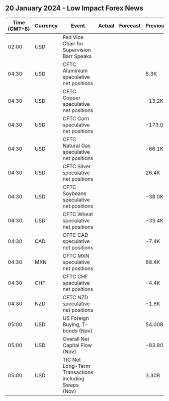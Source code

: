 ## 20 January 2024 - Low Impact Forex News

| Time (GMT+8) | Currency | Event | Actual | Forecast | Previous |
|------|----------|-------|--------|----------|----------|
| 02:00 | USD | Fed Vice Chair for Supervision Barr Speaks |  |  |  |
| 04:30 | USD | CFTC Aluminium speculative net positions |  |  | 5.3K |
| 04:30 | USD | CFTC Copper speculative net positions |  |  | -13.2K |
| 04:30 | USD | CFTC Corn speculative net positions |  |  | -173.0K |
| 04:30 | USD | CFTC Natural Gas speculative net positions |  |  | -66.1K |
| 04:30 | USD | CFTC Silver speculative net positions |  |  | 26.4K |
| 04:30 | USD | CFTC Soybeans speculative net positions |  |  | -38.0K |
| 04:30 | USD | CFTC Wheat speculative net positions |  |  | -33.4K |
| 04:30 | CAD | CFTC CAD speculative net positions |  |  | -7.4K |
| 04:30 | MXN | CFTC MXN speculative net positions |  |  | 88.4K |
| 04:30 | CHF | CFTC CHF speculative net positions |  |  | -4.4K |
| 04:30 | NZD | CFTC NZD speculative net positions |  |  | -1.8K |
| 05:00 | USD | US Foreign Buying, T-bonds (Nov) |  |  | 54.00B |
| 05:00 | USD | Overall Net Capital Flow (Nov) |  |  | -83.80B |
| 05:00 | USD | TIC Net Long-Term Transactions including Swaps (Nov) |  |  | 3.30B |
